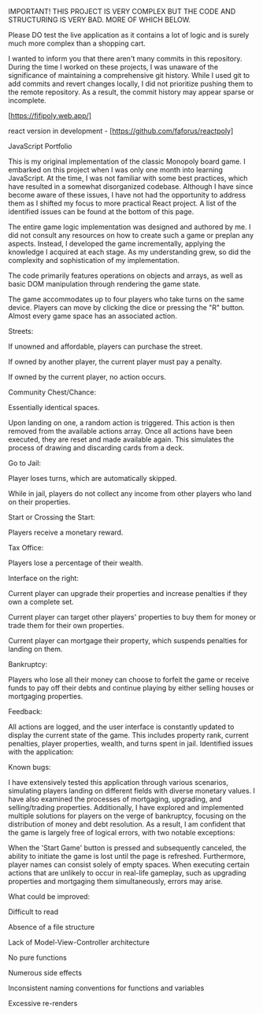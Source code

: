 IMPORTANT! THIS PROJECT IS VERY COMPLEX BUT THE CODE AND STRUCTURING IS VERY BAD. MORE OF WHICH BELOW.

Please DO test the live application as it contains a lot of logic and is surely much more complex than a shopping cart.

I wanted to inform you that there aren't many commits in this repository. During the time I worked on these projects, I was unaware of the significance of maintaining a comprehensive git history. While I used git to add commits and revert changes locally, I did not prioritize pushing them to the remote repository. As a result, the commit history may appear sparse or incomplete.

[https://fifipoly.web.app/]

react version in development - [https://github.com/faforus/reactpoly]

JavaScript Portfolio

This is my original implementation of the classic Monopoly board game. I embarked on this project when I was only one month into learning JavaScript. At the time, I was not familiar with some best practices, which have resulted in a somewhat disorganized codebase. Although I have since become aware of these issues, I have not had the opportunity to address them as I shifted my focus to more practical React project. A list of the identified issues can be found at the bottom of this page.

The entire game logic implementation was designed and authored by me. I did not consult any resources on how to create such a game or preplan any aspects. Instead, I developed the game incrementally, applying the knowledge I acquired at each stage. As my understanding grew, so did the complexity and sophistication of my implementation.

The code primarily features operations on objects and arrays, as well as basic DOM manipulation through rendering the game state.

The game accommodates up to four players who take turns on the same device. Players can move by clicking the dice or pressing the "R" button. Almost every game space has an associated action.

Streets:

If unowned and affordable, players can purchase the street.

If owned by another player, the current player must pay a penalty.

If owned by the current player, no action occurs.

Community Chest/Chance:

Essentially identical spaces.

Upon landing on one, a random action is triggered. This action is then removed from the available actions array. Once all actions have been executed, they are reset and made available again. This simulates the process of drawing and discarding cards from a deck.

Go to Jail:

Player loses turns, which are automatically skipped.

While in jail, players do not collect any income from other players who land on their properties.

Start or Crossing the Start:

Players receive a monetary reward.

Tax Office:

Players lose a percentage of their wealth.

Interface on the right:

Current player can upgrade their properties and increase penalties if they own a complete set.

Current player can target other players' properties to buy them for money or trade them for their own properties.

Current player can mortgage their property, which suspends penalties for landing on them.

Bankruptcy:

Players who lose all their money can choose to forfeit the game or receive funds to pay off their debts and continue playing by either selling houses or mortgaging properties.

Feedback:

All actions are logged, and the user interface is constantly updated to display the current state of the game. This includes property rank, current penalties, player properties, wealth, and turns spent in jail.
Identified issues with the application:

Known bugs:

I have extensively tested this application through various scenarios, simulating players landing on different fields with diverse monetary values. I have also examined the processes of mortgaging, upgrading, and selling/trading properties. Additionally, I have explored and implemented multiple solutions for players on the verge of bankruptcy, focusing on the distribution of money and debt resolution. As a result, I am confident that the game is largely free of logical errors, with two notable exceptions:

When the 'Start Game' button is pressed and subsequently canceled, the ability to initiate the game is lost until the page is refreshed. Furthermore, player names can consist solely of empty spaces.
When executing certain actions that are unlikely to occur in real-life gameplay, such as upgrading properties and mortgaging them simultaneously, errors may arise.

What could be improved:

Difficult to read

Absence of a file structure

Lack of Model-View-Controller architecture

No pure functions

Numerous side effects

Inconsistent naming conventions for functions and variables

Excessive re-renders
